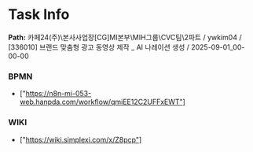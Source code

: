 # Task Info

**Path:** 카페24(주)\본사사업장\[CG]MI본부\MIH그룹\CVC팀\2파트 / ywkim04 / [336010] 브랜드 맞춤형 광고 동영상 제작 _ AI 나레이션 생성 / 2025-09-01_00-00-00

### BPMN
- ["https://n8n-mi-053-web.hanpda.com/workflow/qmiEE12C2UFFxEWT"]

### WIKI
- ["https://wiki.simplexi.com/x/Z8pcp"]


